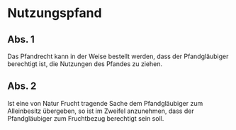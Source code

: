 # Nutzungspfand



## Abs. 1

 Das Pfandrecht kann in der Weise bestellt werden, dass der Pfandgläubiger berechtigt ist, die Nutzungen des Pfandes zu ziehen.

## Abs. 2

 Ist eine von Natur Frucht tragende Sache dem Pfandgläubiger zum Alleinbesitz übergeben, so ist im Zweifel anzunehmen, dass der Pfandgläubiger zum Fruchtbezug berechtigt sein soll. 

